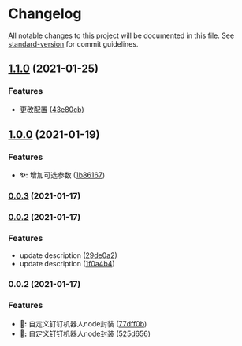 # Changelog

All notable changes to this project will be documented in this file. See [standard-version](https://github.com/conventional-changelog/standard-version) for commit guidelines.

## [1.1.0](https://github.com/leitingting08/ding-bot-sdk/compare/v1.0.0...v1.1.0) (2021-01-25)


### Features

* 更改配置 ([43e80cb](https://github.com/leitingting08/ding-bot-sdk/commit/43e80cb61f672a549d11daf014753b7c66f0caa0))

## [1.0.0](https://github.com/leitingting08/ding-bot-sdk/compare/v0.0.3...v1.0.0) (2021-01-19)


### Features

* **✨:** 增加可选参数 ([1b86167](https://github.com/leitingting08/ding-bot-sdk/commit/1b8616766552106fb33a67f0fd497b6cfddc3bfd))

### [0.0.3](https://github.com/leitingting08/ding-bot-sdk/compare/v0.0.2...v0.0.3) (2021-01-17)

### [0.0.2](https://github.com/leitingting08/ding-bot-sdk/compare/v0.0.1...v0.0.2) (2021-01-17)


### Features

* update description ([29de0a2](https://github.com/leitingting08/ding-bot-sdk/commit/29de0a2a10c8341271df7cdc375feb3b700e1e02))
* update description ([1f0a4b4](https://github.com/leitingting08/ding-bot-sdk/commit/1f0a4b447d72ae133868f4a6b3cb42deba0e8e90))

### 0.0.2 (2021-01-17)


### Features

* **🎉:** 自定义钉钉机器人node封装 ([77dff0b](https://github.com/leitingting08/ding-bot/commit/77dff0bf791ec9d977eee2ef21a98ff4ad96c767))
* **🎉:** 自定义钉钉机器人node封装 ([525d656](https://github.com/leitingting08/ding-bot/commit/525d65600029d21956f2d46d158fa25c74ec9476))
